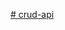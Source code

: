 [# crud-api](https://github.com/AlreadyBored/nodejs-assignments/blob/main/assignments/crud-api/assignment.md)
